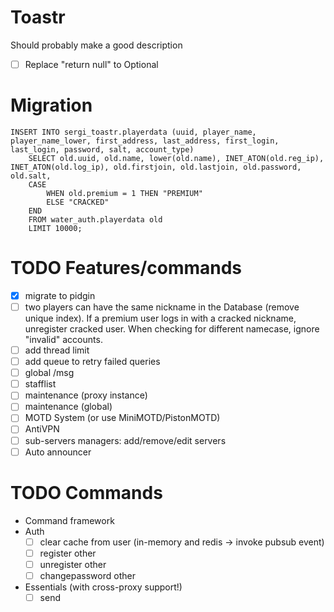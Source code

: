 # Toastr

Should probably make a good description

* [ ] Replace "return null" to Optional

# Migration
```mysql
INSERT INTO sergi_toastr.playerdata (uuid, player_name, player_name_lower, first_address, last_address, first_login, last_login, password, salt, account_type)
    SELECT old.uuid, old.name, lower(old.name), INET_ATON(old.reg_ip), INET_ATON(old.log_ip), old.firstjoin, old.lastjoin, old.password, old.salt,
    CASE
    	WHEN old.premium = 1 THEN "PREMIUM"
    	ELSE "CRACKED"
    END
    FROM water_auth.playerdata old
    LIMIT 10000;
```

# TODO Features/commands

* [X] migrate to pidgin
* [ ] two players can have the same nickname in the Database (remove unique index). If a premium user logs in with a cracked nickname, unregister cracked user. When checking for different namecase, ignore "invalid" accounts.
* [ ] add thread limit
* [ ] add queue to retry failed queries
* [ ] global /msg
* [ ] stafflist
* [ ] maintenance (proxy instance)
* [ ] maintenance (global)
* [ ] MOTD System (or use MiniMOTD/PistonMOTD)
* [ ] AntiVPN
* [ ] sub-servers managers: add/remove/edit servers
* [ ] Auto announcer

# TODO Commands

* Command framework
* Auth
    * [ ] clear cache from user (in-memory and redis -> invoke pubsub event)
    * [ ] register other
    * [ ] unregister other
    * [ ] changepassword other
* Essentials (with cross-proxy support!)
    * [ ] send
